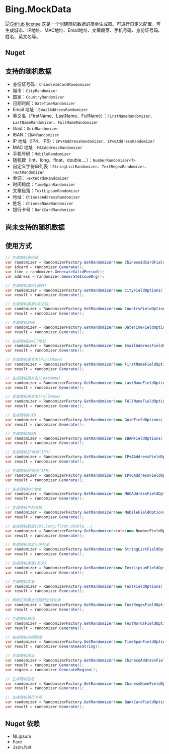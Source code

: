 # Bing.MockData
[![GitHub license](https://img.shields.io/badge/license-MIT-blue.svg)](https://mit-license.org/)
这是一个创建随机数据的简单生成器。可进行自定义配置，可生成城市、IP地址、MAC地址、Email地址、文章段落、手机号码、身份证号码、姓名、英文名等。
## Nuget

## 支持的随机数据
- 身份证号码：`ChineseIdCardRandomizer`
- 城市：`CityRandomizer`
- 国家：`CountryRandomizer`
- 日期时间：`DateTimeRandomizer`
- Email 地址：`EmailAddressRandomizer`
- 英文名（FirstName、LastName、FullName）：`FirstNameRandomizer`、`LastNameRandomizer`、`FullNameRandomizer`
- Guid：`GuidRandomizer`
- IBAN：`IBANRandomizer`
- IP 地址（IP4、IP6）：`IPv4AddressRandomizer`、`IPv6AddressRandomizer`
- MAC 地址：`MACAddressRandomizer`
- 手机号码：`MobileRandomizer`
- 随机数（int、long、float、double....）：`NumberRandomizer<T>`
- 自定义字符串列表：`StringListRandomizer`、`TextRegexRandomizer`、`TextRandomizer`
- 单词：`TextWordsRandomizer`
- 时间跨度：`TimeSpanRandomizer`
- 文章段落：`TextLipsumRandomizer`
- 地址：`ChineseAddressRandomizer`
- 姓名：`ChineseNameRandomizer`
- 银行卡号：`BankCardRandomizer`

## 尚未支持的随机数据


## 使用方式
```c#
// 生成随机身份证
var randomizer = RandomizerFactory.GetRandomizer(new ChineseIdCardFieldOptions());
var idcard = randomizer.Generate();
var time = randomizer.GenerateValidPeriod();
var address = randomizer.GenerateIssueOrg();

// 生成随机城市(国外)
var randomizer = RandomizerFactory.GetRandomizer(new CityFieldOptions());
var result = randomizer.Generate();

// 生成随机国家(英文名)
var randomizer = RandomizerFactory.GetRandomizer(new CountryFieldOptions());
var result = randomizer.Generate();

// 生成随机时间
var randomizer = RandomizerFactory.GetRandomizer(new DateTimeFieldOptions());
var result = randomizer.Generate();

// 生成随机Email地址
var randomizer = RandomizerFactory.GetRandomizer(new EmailAddressFieldOptions());
var result = randomizer.Generate();

// 生成随机英文名(FirstName)
var randomizer = RandomizerFactory.GetRandomizer(new FirstNameFieldOptions());
var result = randomizer.Generate();

// 生成随机英文名(LastName)
var randomizer = RandomizerFactory.GetRandomizer(new LastNameFieldOptions());
var result = randomizer.Generate();

// 生成随机英文名(FullName)
var randomizer = RandomizerFactory.GetRandomizer(new FullNameFieldOptions());
var result = randomizer.Generate();

// 生成随机GUID
var randomizer = RandomizerFactory.GetRandomizer(new GuidFieldOptions());
var result = randomizer.Generate();

// 生成随机IBAN
var randomizer = RandomizerFactory.GetRandomizer(new IBANFieldOptions());
var result = randomizer.Generate();

// 生成随机IP地址(IP4)
var randomizer = RandomizerFactory.GetRandomizer(new IPv4AddressFieldOptions());
var result = randomizer.Generate();

// 生成随机IP地址(IP6)
var randomizer = RandomizerFactory.GetRandomizer(new IPv6AddressFieldOptions());
var result = randomizer.Generate();

// 生成随机MAC地址
var randomizer = RandomizerFactory.GetRandomizer(new MACAddressFieldOptions());
var result = randomizer.Generate();

// 生成随机手机号码
var randomizer = RandomizerFactory.GetRandomizer(new MobileFieldOptions());
var result = randomizer.Generate();

// 生成随机数值(int,long,float,double...)
var randomizer = RandomizerFactory.GetRandomizer<int>(new NumberFieldOptions<int>() {Min = 0, Max = 1000});
var result = randomizer.Generate();

// 生成随机自定义字符串
var randomizer = RandomizerFactory.GetRandomizer(new StringListFieldOptions(){Values = new List<string>() {"张三", "李四", "王五"}});
var result = randomizer.Generate();

// 生成随机段落(英文)
var randomizer = RandomizerFactory.GetRandomizer(new TextLipsumFieldOptions());
var result = randomizer.Generate();

// 生成随机文本
var randomizer = RandomizerFactory.GetRandomizer(new TextFieldOptions() {Min = 3, Max = 20, UseLetter = true, UseNumber = true});
var result = randomizer.Generate();

// 按照正则表达式随机生成文本
var randomizer = RandomizerFactory.GetRandomizer(new TextRegexFieldOptions() {Pattern = @"^[0-9]{4}[A-Z]{2}"});
var result = randomizer.Generate();

// 生成随机单词
var randomizer = RandomizerFactory.GetRandomizer(new TextWordsFieldOptions() {Min = 3, Max = 20});
var result = randomizer.Generate();

// 生成随机时间跨度
var randomizer = RandomizerFactory.GetRandomizer(new TimeSpanFieldOptions() {From = DateTime.Now.TimeOfDay, To = DateTime.Now.AddDays(20).TimeOfDay});
var result = randomizer.GenerateAsString();

// 生成随机地址
var randomizer = RandomizerFactory.GetRandomizer(new ChineseAddressFieldOptions());
var result = randomizer.Generate();
var region = randomizer.GenerateRegion();

// 生成随机姓名
var randomizer = RandomizerFactory.GetRandomizer(new ChineseNameFieldOptions());
var result = randomizer.Generate();

// 生成随机银行卡号
var randomizer = RandomizerFactory.GetRandomizer(new BankCardFieldOptions());
var result = randomizer.Generate();
```

## Nuget 依赖
- NLipsum
- Fare
- Json.Net